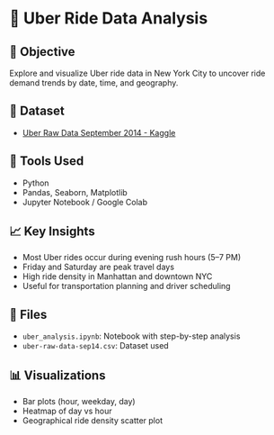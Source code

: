 # 🚖 Uber Ride Data Analysis

## 📌 Objective
Explore and visualize Uber ride data in New York City to uncover ride demand trends by date, time, and geography.

## 📁 Dataset
- [Uber Raw Data September 2014 - Kaggle](https://www.kaggle.com/datasets/uber/uber-raw-data-sep14)

## 🔧 Tools Used
- Python
- Pandas, Seaborn, Matplotlib
- Jupyter Notebook / Google Colab

## 📈 Key Insights
- Most Uber rides occur during evening rush hours (5–7 PM)
- Friday and Saturday are peak travel days
- High ride density in Manhattan and downtown NYC
- Useful for transportation planning and driver scheduling

## 📂 Files
- `uber_analysis.ipynb`: Notebook with step-by-step analysis
- `uber-raw-data-sep14.csv`: Dataset used

## 📊 Visualizations
- Bar plots (hour, weekday, day)
- Heatmap of day vs hour
- Geographical ride density scatter plot

